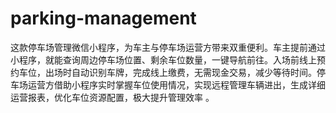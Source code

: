 # parking-management
这款停车场管理微信小程序，为车主与停车场运营方带来双重便利。车主提前通过小程序，就能查询周边停车场位置、剩余车位数量，一键导航前往。入场前线上预约车位，出场时自动识别车牌，完成线上缴费，无需现金交易，减少等待时间。停车场运营方借助小程序实时掌握车位使用情况，实现远程管理车辆进出，生成详细运营报表，优化车位资源配置，极大提升管理效率 。
